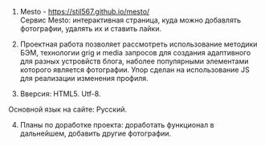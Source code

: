 
1. Mesto - https://stil567.github.io/mesto/   
Cервис Mesto: интерактивная страница, куда можно добавлять фотографии, удалять их и ставить лайки.

2. Проектная работа позволяет рассмотреть использование методики БЭМ, технологии grig и media запросов для создания адаптивного для разных устровйств блога, наболее популярными элементами которого является фотографии. Упор сделан на использование JS для реализации изменения профиля.  

3. Вверсия: HTML5. Utf-8.  

Основной язык на сайте: Русский.

4.  Планы по доработке проекта: доработать функционал в дальнейшем, добавить другие фотографии.

